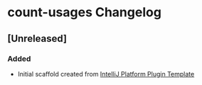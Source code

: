 <!-- Keep a Changelog guide -> https://keepachangelog.com -->

# count-usages Changelog

## [Unreleased]
### Added
- Initial scaffold created from [IntelliJ Platform Plugin Template](https://github.com/JetBrains/intellij-platform-plugin-template)
